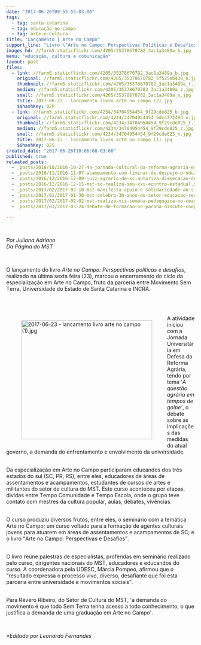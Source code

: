 ```yaml
---
date: "2017-06-26T09:55:55-03:00"
tags:
  - tag: santa-catarina
  - tag: educação-no-campo
  - tag: arte-e-cultura
title: "Lançamento | Arte no Campo"
support_line: "Livro \"Arte no Campo: Perspectivas Políticas e Desafios\", foi lançado na última sexta-feira (23), em Santa Catarina."
images_hd: //farm5.staticflickr.com/4205/35378670782_3ac1a3489a_b.jpg
menu: "educação, cultura e comunicação"
layout: post
files:
  - link: //farm5.staticflickr.com/4205/35378670782_3ac1a3489a_b.jpg
    original: //farm5.staticflickr.com/4205/35378670782_5f525eb438_o.jpg
    thumbnail: //farm5.staticflickr.com/4205/35378670782_3ac1a3489a_t.jpg
    medium: //farm5.staticflickr.com/4205/35378670782_3ac1a3489a_z.jpg
    small: //farm5.staticflickr.com/4205/35378670782_3ac1a3489a_n.jpg
    title: 2017-06-23 - lancamento livro arte no campo (2).jpg
    $$hashKey: 02P
  - link: //farm5.staticflickr.com/4234/34704954454_9f29cde825_b.jpg
    original: //farm5.staticflickr.com/4234/34704954454_5dc4772493_o.jpg
    thumbnail: //farm5.staticflickr.com/4234/34704954454_9f29cde825_t.jpg
    medium: //farm5.staticflickr.com/4234/34704954454_9f29cde825_z.jpg
    small: //farm5.staticflickr.com/4234/34704954454_9f29cde825_n.jpg
    title: 2017-06-23 - lancamento livro arte no campo (1).jpg
    $$hashKey: 02S
created_date: "2017-06-26T10:06:08-03:00"
published: true
releated_posts:
  - _posts/2016/10/2016-10-27-4a-jornada-cultural-da-reforma-agraria-em-chapeco-lanca-o-cd-terra-e-arte.md
  - _posts/2016/11/2016-11-07-acampamento-com-liminar-de-despejo-produz-comida-sem-veneno.md
  - _posts/2016/12/2016-12-09-juiz-agrario-de-sc-autoriza-dissecacao-de-plantio-em-acampamento.md
  - _posts/2016/12/2016-12-15-mst-sc-realiza-seu-xxi-econtro-estadual.md
  - _posts/2017/02/2017-02-10-mst-manifesta-apoio-e-solidariedade-ao-sintrasem-em-santa-catarina.md
  - _posts/2017/01/2017-01-30-mst-celebra-30-anos-do-setor-educacao-realizando-5a-turma-do-curso-nacional-de-pedagogia-no-estado.md
  - _posts/2017/02/2017-02-02-mst-realiza-vii-semana-pedagogica-no-ceara.md
  - _posts/2017/03/2017-03-24-debate-de-formacao-no-parana-discute-cooperacao-e-agroecologia.md

---
```

<p>
<style type="text/css">p.p1 {margin: 0.0px 0.0px 10.0px 0.0px; font: 11.0px 'Trebuchet MS'; -webkit-text-stroke: #000000}
span.s1 {font-kerning: none}
</style>
</p>

<p>&nbsp;</p>

<p><em>Por Juliana Adriano<br />
Da P&aacute;gina do MST</em></p>

<p>&nbsp;</p>

<p><span class="s1">O lan&ccedil;amento do livro <i>Arte no Campo: Perspectivas pol&iacute;ticas e desafios</i>, realizado na &uacute;ltima sexta feira (23), marcou o encerramento do ciclo da especializa&ccedil;&atilde;o em Arte no Campo, fruto da parceria entre Movimento Sem Terra, Universidade do Estado de Santa Catarina e INCRA.</span></p>

<p><br />
&nbsp;</p>

<figure class="image" style="float:left"><img alt="2017-06-23 - lancamento livro arte no campo (1).jpg" height="318" src="//farm5.staticflickr.com/4234/34704954454_9f29cde825_b.jpg" width="350" />
<figcaption></figcaption>
</figure>

<p><span class="s1">A atividade iniciou com a Jornada Universit&aacute;ria em Defesa da Reforma Agr&aacute;ria, tendo por tema &#39;<i>A quest&atilde;o agr&aacute;ria em tempos de golpe&#39;</i>, o debate sobre as implica&ccedil;&otilde;es das medidas do atual governo, a demanda do enfrentamento e envolvimento da universidade.</span></p>

<p><br />
<span class="s1">Da especializa&ccedil;&atilde;o em Arte no Campo participaram educandos dos tr&ecirc;s estados do sul (SC, PR, RS), entre eles, educadores de &aacute;reas de assentamentos e acampamentos, estudantes de cursos de artes e militantes do setor de cultura do MST. Este curso aconteceu por etapas, dividas entre Tempo Comunidade e Tempo Escola, onde o grupo teve contato com mestres da cultura popular, aulas, debates, viv&ecirc;ncias.</span></p>

<p><br />
<span class="s1">O curso produziu diversos frutos, entre eles, o semin&aacute;rio com a tem&aacute;tica Arte no Campo; um curso voltado para a forma&ccedil;&atilde;o de agentes culturais jovens&nbsp;para atuarem em &aacute;reas de assentamentos e acampamentos de SC; e o livro &ldquo;Arte no Campo: Perspectivas e Desafios&rdquo;.</span></p>

<p><br />
<span class="s1">O livro re&uacute;ne palestras de especialistas, proferidas em semin&aacute;rio realizado pelo curso, dirigentes nacionais do MST, educadores e educandos do curso. A coordenadora pela UDESC, M&aacute;rcia Pompeo, afirmou que o &ldquo;resultado expressa o processo vivo, diverso, desafiante que foi esta parceria entre universidade e movimentos sociais&rdquo;.&nbsp; </span></p>

<p><br />
<span class="s1">Para R&eacute;vero Ribeiro, do Setor de Cultura do MST, &#39;a demanda do movimento &eacute; que todo Sem Terra tenha acesso a todo conhecimento, o que justifica a demanda de uma gradua&ccedil;&atilde;o em Arte no Campo&#39;.</span></p>

<p>&nbsp;</p>

<p><span class="s1"><em>*Editado por Leonardo Fernandes</em></span></p>
